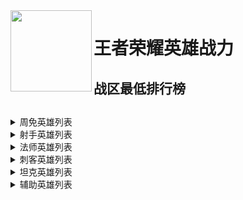 <img align='left' src="https://cdn.jsdelivr.net/gh/KeronDev/WZRY-Ranking@main/img/xdj.png" width="130"> 

# 王者荣耀英雄战力
## 战区最低排行榜

##

<details>
  <summary>周免英雄列表</summary>
# 20220912
</details>

<details>
  <summary>射手英雄列表</summary>
# 20220912
</details>

<details>
  <summary>法师英雄列表</summary>
# 20220912
</details>

<details>
  <summary>刺客英雄列表</summary>
# 20220912
</details>

<details>
  <summary>坦克英雄列表</summary>
# 20220912
</details>

<details>
  <summary>辅助英雄列表</summary>
# 20220912
</details>
